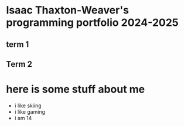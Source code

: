 # Isaac Thaxton-Weaver's programming portfolio 2024-2025

## term 1

## Term 2
# here is some stuff about me
* i like skiing
* i like gaming
* i am 14
